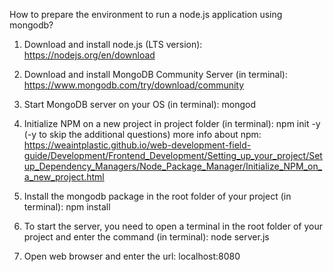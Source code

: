 How to prepare the environment to run a node.js application using mongodb?
1. Download and install node.js (LTS version):
     https://nodejs.org/en/download
   
2. Download and install MongoDB Community Server (in terminal):
     https://www.mongodb.com/try/download/community
   
3. Start MongoDB server on your OS (in terminal):
   mongod
   
4. Initialize NPM on a new project in project folder (in terminal):
   npm init -y
   (-y to skip the additional questions)
   more info about npm: https://weaintplastic.github.io/web-development-field-guide/Development/Frontend_Development/Setting_up_your_project/Setup_Dependency_Managers/Node_Package_Manager/Initialize_NPM_on_a_new_project.html

5. Install the mongodb package in the root folder of your project (in terminal):
   npm install

6. To start the server, you need to open a terminal in the root folder of your project and enter the command (in terminal):
   node server.js

7. Open web browser and enter the url:
   localhost:8080

   

